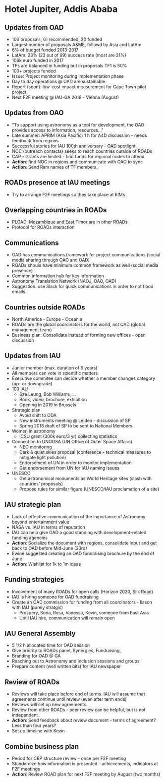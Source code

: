 # Hotel Jupiter, Addis Ababa


## Updates from OAD

- 106 proposals, 61 recommended, 20 funded
- Largest number of proposals A&ME, followd by Asia and LatAm
- 6% of budget funded 2013-2017
- LatAm: 23% (23 out of 99) success rate (most are 21%)
- 106k euro funded in 2017
- TFs are balanced in funding but in proposals TF1 is 50%
- 100+ projects funded
- Issue: Project monitoring during implementation phase
- Day to day operations @ OAD are sustainable
- Report (soon): low-cost impact measurement for Cape Town pilot project
- Next F2F meeting @ IAU-GA 2018 - Vienna (August)

## Updates from OAO

- "To support using astronomy as a tool for development, the OAO provides access to information, resources..."
- Late summer: APRIM (Asia Pacific) 1 h for A4D discussion - needs feedback from regions
- Successful stories for IAU 100th anniversary - OAD spotlight
- NOC (outreach contacts) seeks to reach countries outside of ROADs
- CAP - Grants are limited - find funds for regional nodes to attend
- **Action**: find NOC in regions and communicate with OAO to sync
- **Action**: Send Ram names of TF members.

## ROADs presence at IAU meetings

- Try to arrange F2F meetings so they take place at RIMs

## Overlapping countries in ROADs

- PLOAD: Mozambique and East Timor are in other ROADs
- Protocol for ROADs interaction

## Communications

- OAD has communications framework for project communications (social media sharing through OAO and OAD)
- ROADs should have minimum common framework as well (social media presence)
- Common information hub for key information
- Astronomy Translation Network (NAOJ, OAO, OAD)
- Suggestion: use Slack for quick communications in order to not flood emails

## Countries outside ROADs

- North America - Europe - Oceania
- ROADs are the global coordinators for the world, not OAD (global management team)
- Business plan: Consolidate instead of forming new offices - open discussion

## Updates from IAU

- Junior member (max. duration of 6 years)
- All members can vote in scientific matters
- Executive commitee can decide whether a member changes category (up- or downgrade)
- 100 IAU 
    - Sze Leung, Bob Williams, ...
    - Book, video, brochure, exhibition
    - Opening in 2019 in Brussels
- Strategic plan
    - Avoid shift to ODA
    - New instruments meeting @ Leiden - discussion of SP
    - Spring 2018 draft of SP to be sent to National Members
- Women in astronomy
    - ICSU grant (300k euro/3 yr) collecting statistics
- Connection to UNOOSA (UN Office of Outer Space Affairs)
    - NEO monitoring
    - Dark & quiet skies proposal (conference - technical measures to mitigate light pollution)
    - Endorsement of UN in order to monitor implementation
    - Get endorsement from UN for IAU naming issues
- UNESCO
    - Get astronomical monuments as World Heritage sites (clash with countries' proposals)
    - Propose rules for similar figure (UNESCO/IAU proclamation of a site)
    
## IAU strategic plan

- Lack of effective communication of the importance of Astronomy beyond entertainment value
- NASA vs. IAU in terms of reputation
- IAU can help give OAD a good standing with development-related funding agencies
- **Action**: Socialize the document with regions, consolidate input and get back to OAD before Mid-June (23rd)
- Ewine suggested creating an OAD fundraising brochure by the end of June
- **Action**: Wishlist for 1k to 1m ideas

## Funding strategies

- Involvement of many ROADs for open calls (Horizon 2020, Silk Road)
- IAU is hiring someone for OAD fundraising
- Create an OAD commission for funding from all coordinators - liason with IAU (purely stratgic)
    - Prospery, Sona, Rosa, Vanessa, Kevin, someone from East Asia
    - Until IAU hire, communication will remain open

## IAU General Assembly

- 5 1/2 h allocated time for OAD session
- Give priority to ROADs panel, Synergies, Fundraising, 
- Branding for OAD @ GA
- Reaching out to Astronomy and Inclusion sessions and groups
- Prepare content (well written bits) for IAU newspaper

## Review of ROADs

- Reviews will take place before end of terms. IAU will assume that agreements continue until review (even after term ends)
- Reviews will set up new agreements
- Review from other ROADs - peer review can be helpful, but is not independent
- **Action**: Send feedback about review document - terms of agreement? Less than four years?
- Set up timeline with Kevin

## Combine business plan

- Period for CBP structure review - once per F2F meeting
- Standardize how information is presented - achievements, indicators at F2F meetings
- **Action**: Review ROAD plan for next F2F meeting by August (two months)

